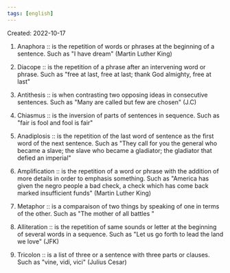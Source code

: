 ```yaml
---
tags: [english] 
---
```

Created: 2022-10-17

 1. Anaphora :: is the repetition of words or phrases at the beginning of a sentence. Such as "I have dream" (Martin Luther King) 
<!--SR:!2023-02-24,81,250-->
 2. Diacope :: is the repetition of a phrase after an intervening word or phrase. Such as "free at last, free at last; thank God almighty, free at last"
<!--SR:!2023-03-16,37,230-->
 3. Antithesis :: is when contrasting two opposing ideas in consecutive sentences. Such as "Many are called but few are chosen" (J.C) 
<!--SR:!2023-08-03,178,250-->
 4. Chiasmus :: is the inversion of parts of sentences in sequence. Such as "fair is fool and fool is fair" 
<!--SR:!2023-02-18,10,251-->

<!--SR:!2023-07-20,167,250-->
 5. Anadiplosis :: is the repetition of the last word of sentence as the first word of the next sentence. Such as "They call for you the general who became a slave; the slave who became a gladiator; the gladiator that defied an imperial" 
<!--SR:!2023-02-14,73,250-->
 6. Amplification :: is the repetition of a word or phrase with the addition of more details in order to emphasis something. Such as "America has given the negro people a bad check, a check which has come back marked insufficient funds" (Martin Luther King) 
<!--SR:!2023-07-25,170,250-->
 7. Metaphor :: is a comparaison of two things by speaking of one in terms of the other. Such as "The mother of all battles " 
<!--SR:!2023-05-08,122,250-->
 8. Alliteration :: is the repetition of same sounds or letter at the beginning of several words in a sequence. Such as "Let us go forth to lead the land we love" (JFK) 
<!--SR:!2023-03-28,104,270-->
 9. Tricolon :: is a list of three or a sentence with three parts or clauses. Such as "vine, vidi,  vici" (Julius Cesar) 
<!--SR:!2023-06-23,148,250-->